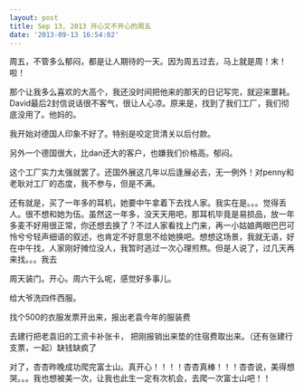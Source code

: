 ```yaml
---
layout: post
title: Sep 13, 2013 开心又不开心的周五
date: '2013-09-13 16:54:02'
---
```



周五，不管多么郁闷，都是让人期待的一天。因为周五过去，马上就是周！末！啦！

那个让我多么喜欢的大高个，我还没时间把他来的那天的日记写完，就迎来噩耗。David最后2封信说话很不客气，很让人心凉。原来是，找到了我们工厂，我们彻底没用了。他妈的。

我开始对德国人印象不好了。特别是咬定货清关以后付款。

另外一个德国很大，比dan还大的客户，也嫌我们价格高。郁闷。

这个工厂实力太强就罢了。还国外展这几年以后逢展必去，无一例外！对penny和老耿对工厂的态度，我不参与，但是不满。

还有就是，买了一年多的耳机，她要中午拿着下去找人家。我实在是。。。觉得丢人。很不想和她为伍。虽然这一年多，没天天用吧，那耳机毕竟是易损品，放一年多麦不好用很正常，你还想去换了？不过人家看找上门来，再一小姑娘两眼巴巴可怜兮兮轻声细语的叙述，也肯定不好意思不给她换吧。想想这场景，我就无语，好在中午找，人家刚好摊位没人，我暂时逃过一次心理煎熬。但是人说了，过几天再来找。。。我去

周天装门。开心。周六干么呢，感觉好多事儿。

给大爷洗四件西服。

找个500的衣服发票开出来，报出老袁今年的服装费

去建行把老袁旧的工资卡补张卡， 把刚报销出来垫的住宿费取出来。（还有张建行支票，一起）缺钱缺疯了

对了，杏杏昨晚成功爬完富士山。真开心！！！！杏杏真棒！！！杏杏说，美得想哭。。。我也想被美一次，让我也此生一定有次机会，去爬一次富士山吧！！

 


